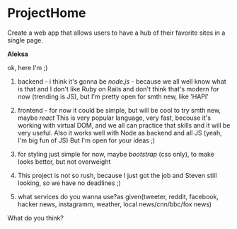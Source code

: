 # ProjectHome
Create a web app that allows users to have a hub of their favorite sites in a single page.

**Aleksa**

ok, here I'm ;)

1) backend - i think it's gonna be *node.js* - because we all well know what is that and I don't like Ruby on Rails and don't think that's modern for now (trending is JS), but I'm pretty open for smth new, like 'HAPI'

2) frontend - for now it could be simple, but will be cool to try smth new, maybe *react*
This is very popular language, very fast, becouse it's working with virtual DOM, and we all can practice that skills and it will be very useful.
Also it works well with Node as backend and all JS (yeah, I'm big fun of JS)
But I'm open for your ideas ;)

3) for styling just simple for now, maybe *bootstrap* (css only), to make looks better, but not overweight

4) This project is not so rush, because I just got the job and Steven still looking, so we have no deadlines ;)

5) what services do you wanna use?as given(tweeter, reddit, facebook, hacker news, instagramm, weather, local news/cnn/bbc/fox news)

What do you think?
